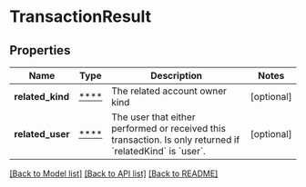 # TransactionResult

## Properties
Name | Type | Description | Notes
------------ | ------------- | ------------- | -------------
**related_kind** | [****](.md) | The related account owner kind | [optional] 
**related_user** | [****](.md) | The user that either performed or received this transaction. Is only returned if &#x60;relatedKind&#x60; is &#x60;user&#x60;. | [optional] 

[[Back to Model list]](../../README.md#documentation-for-models) [[Back to API list]](../../README.md#documentation-for-api-endpoints) [[Back to README]](../../README.md)

